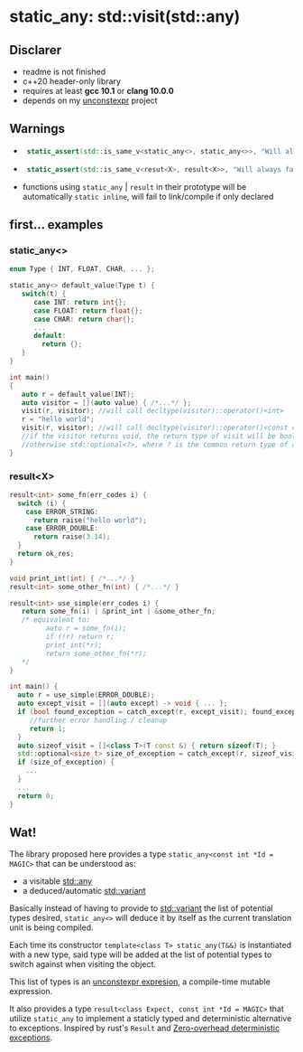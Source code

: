 # static_any: std::visit(std::any)

## Disclarer
- readme is not finished
- c++20 header-only library
- requires at least **gcc 10.1** or **clang 10.0.0**
- depends on my [unconstexpr] project

## Warnings
- ```c++
   static_assert(std::is_same_v<static_any<>, static_any<>>, "Will always fail!");
  ```
- ```c++
   static_assert(std::is_same_v<resut<X>, result<X>>, "Will always fail too!");
  ```
- functions using `static_any` | `result` in their prototype will be automatically `static inline`, will fail to link/compile if only declared

## first... examples
### static_any<>
```c++
enum Type { INT, FLOAT, CHAR, ... };

static_any<> default_value(Type t) {
   switch(t) {
      case INT: return int{};
      case FLOAT: return float{};
      case CHAR: return char{};
      ...
      default:
        return {};
   }
}

int main()
{
   auto r = default_value(INT);
   auto visitor = [](auto value) { /*...*/ };
   visit(r, visitor); //will call decltype(visitor)::operator()<int>
   r = "hello world";
   visit(r, visitor); //will call decltype(visitor)::operator()<const char *>
   //if the visitor returns void, the return type of visit will be bool
   //otherwise std::optional<?>, where ? is the common return type of all possible calls to visitor's call operator
}
```
### result\<X>
```c++
result<int> some_fn(err_codes i) {
  switch (i) {
    case ERROR_STRING:
      return raise("hello world");
    case ERROR_DOUBLE:
      return raise(3.14);
  }
  return ok_res;
}

void print_int(int) { /*...*/ }
result<int> some_other_fn(int) { /*...*/ }

result<int> use_simple(err_codes i) {
   return some_fn(i) | &print_int | &some_other_fn;
   /* equivalent to:
         auto r = some_fn(i);
         if (!r) return r;
         print_int(*r);
         return some_other_fn(*r);
   */
}

int main() {
  auto r = use_simple(ERROR_DOUBLE);
  auto except_visit = [](auto except) -> void { ... };
  if (bool found_exception = catch_except(r, except_visit); found_exception) {
     //further error handling / cleanup
     return 1;
  }
  auto sizeof_visit = []<class T>(T const &) { return sizeof(T); }
  std::optional<size_t> size_of_exception = catch_except(r, sizeof_visit);
  if (size_of_exception) {
    ...
  }
  ...
  return 0;
}
```
## Wat!
The library proposed here provides a type `static_any<const int *Id = MAGIC>` that can be understood as:
- a visitable [std::any]
- a deduced/automatic [std::variant]

Basically instead of having to provide to [std::variant] the list of potential types desired,
`static_any<>` will deduce it by itself as the current translation unit is being compiled.

Each time its constructor `template<class T> static_any(T&&)` is instantiated with a new type,
said type will be added at the list of potential types to switch against when visiting the object.

This list of types is an [unconstexpr expresion](https://github.com/DaemonSnake/unconstexpr-cpp20), a compile-time mutable expression.

It also provides a type `result<class Expect, const int *Id = MAGIC>` that utilize `static_any` to implement a staticly typed and deterministic alternative to exceptions.
Inspired by rust's `Result` and [Zero-overhead deterministic exceptions].

[unconstexpr]: https://github.com/DaemonSnake/unconstexpr-cpp20
[std::variant]: https://en.cppreference.com/w/cpp/utility/variant
[std::any]: https://en.cppreference.com/w/cpp/utility/any
[Zero-overhead deterministic exceptions]: http://www.open-std.org/jtc1/sc22/wg21/docs/papers/2018/p0709r2.pdf

